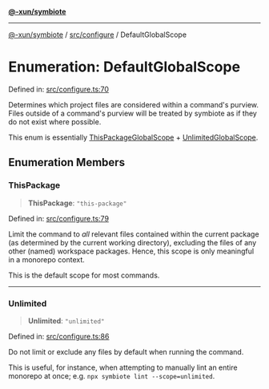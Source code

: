 [**@-xun/symbiote**](../../../README.md)

***

[@-xun/symbiote](../../../README.md) / [src/configure](../README.md) / DefaultGlobalScope

# Enumeration: DefaultGlobalScope

Defined in: [src/configure.ts:70](https://github.com/Xunnamius/symbiote/blob/3044ba2654d63523648bf35278fa1c752d878990/src/configure.ts#L70)

Determines which project files are considered within a command's purview.
Files outside of a command's purview will be treated by symbiote as if they
do not exist where possible.

This enum is essentially [ThisPackageGlobalScope](ThisPackageGlobalScope.md) +
[UnlimitedGlobalScope](UnlimitedGlobalScope.md).

## Enumeration Members

### ThisPackage

> **ThisPackage**: `"this-package"`

Defined in: [src/configure.ts:79](https://github.com/Xunnamius/symbiote/blob/3044ba2654d63523648bf35278fa1c752d878990/src/configure.ts#L79)

Limit the command to _all_ relevant files contained within the current
package (as determined by the current working directory), excluding the
files of any other (named) workspace packages. Hence, this scope is only
meaningful in a monorepo context.

This is the default scope for most commands.

***

### Unlimited

> **Unlimited**: `"unlimited"`

Defined in: [src/configure.ts:86](https://github.com/Xunnamius/symbiote/blob/3044ba2654d63523648bf35278fa1c752d878990/src/configure.ts#L86)

Do not limit or exclude any files by default when running the command.

This is useful, for instance, when attempting to manually lint an entire
monorepo at once; e.g. `npx symbiote lint --scope=unlimited`.

